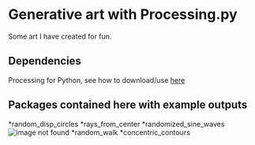 # Generative art with Processing.py

Some art I have created for fun.

## Dependencies
Processing for Python, see how to download/use [here](https://py.processing.org/tutorials/gettingstarted/)

## Packages contained here with example outputs
*random_disp_circles
*rays_from_center
*randomized_sine_waves
![image not found](https://github.com/evelyd/generative_art/blob/main/randomized_sine_waves/Examples/out.png?raw=true)
*random_walk
*concentric_contours
